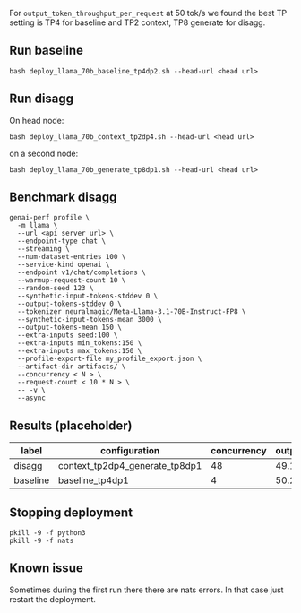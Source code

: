 

For `output_token_throughput_per_request` at 50 tok/s we found the best TP setting is TP4 for baseline and TP2 context, TP8 generate for disagg.

## Run baseline

```
bash deploy_llama_70b_baseline_tp4dp2.sh --head-url <head url>
```

## Run disagg

On head node:
```
bash deploy_llama_70b_context_tp2dp4.sh --head-url <head url>
```

on a second node:
```
bash deploy_llama_70b_generate_tp8dp1.sh --head-url <head url>
```


## Benchmark disagg

```
genai-perf profile \
  -m llama \
  --url <api server url> \
  --endpoint-type chat \
  --streaming \
  --num-dataset-entries 100 \
  --service-kind openai \
  --endpoint v1/chat/completions \
  --warmup-request-count 10 \
  --random-seed 123 \
  --synthetic-input-tokens-stddev 0 \
  --output-tokens-stddev 0 \
  --tokenizer neuralmagic/Meta-Llama-3.1-70B-Instruct-FP8 \
  --synthetic-input-tokens-mean 3000 \
  --output-tokens-mean 150 \
  --extra-inputs seed:100 \
  --extra-inputs min_tokens:150 \
  --extra-inputs max_tokens:150 \
  --profile-export-file my_profile_export.json \
  --artifact-dir artifacts/ \
  --concurrency < N > \
  --request-count < 10 * N > \
  -- -v \
  --async
```

## Results (placeholder)

| label    | configuration                  | concurrency | output_token_throughput_per_request | output_token_throughput_per_gpu | time_to_first_token | inter_token_latency |
|----------|--------------------------------|-------------|-------------------------------------|---------------------------------|---------------------|---------------------|
| disagg   | context_tp2dp4_generate_tp8dp1 |          48 |                    49.18197330348195      |        136.55798331              |       1157.4852116520833    |       15.935926391666667  |
| baseline | baseline_tp4dp1                |           4 |                         50.27116554062172 |                     50.26445983 |         709.2506074249999 |         15.265875249999999 |



## Stopping deployment

```
pkill -9 -f python3
pkill -9 -f nats
```


## Known issue

Sometimes during the first run there there are nats errors. In that case just restart the deployment.